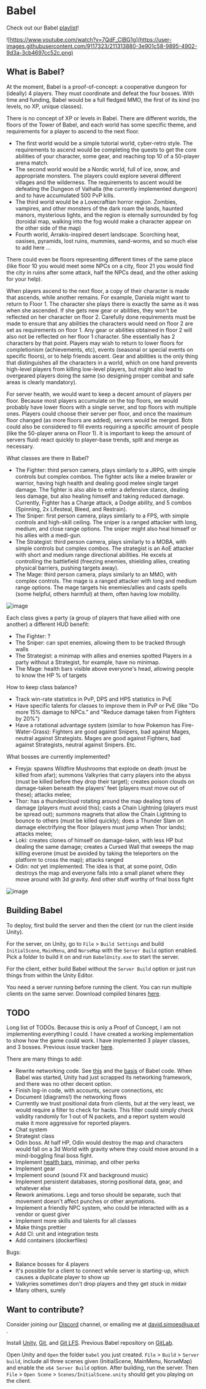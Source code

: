 # Babel

Check out our Babel [playlist](https://www.youtube.com/playlist?list=PLDLzwYVrKJNHCbL-mJy7_uNHo7Txkg3-B)!

![https://www.youtube.com/watch?v=7QdF_CIBG1g](https://user-images.githubusercontent.com/9117323/211313880-3e901c58-9895-4902-9d3a-3cb4697cc52c.png)

## What is Babel?

At the moment, Babel is a proof-of-concept: a cooperative dungeon for (ideally) 4 players. They must coordinate and defeat the four bosses. With time and funding, Babel would be a full fledged MMO, the first of its kind (no levels, no XP, unique classes).

There is no concept of XP or levels in Babel. There are different worlds, the floors of the Tower of Babel, and each world has some specific theme, and requirements for a player to ascend to the next floor. 
- The first world would be a simple tutorial world, cyber-retro style. The requirements to ascend would be completing the quests to get the core abilities of your character, some gear, and reaching top 10 of a 50-player arena match.
- The second world would be a Nordic world, full of ice, snow, and appropriate monsters. The players could explore several different villages and the wilderness. The requirements to ascent would be defeating the Dungeon of Valhalla (the currently implemented dungeon) and to have accumulated 500 PvP kills.
- The third world would be a Lovecraftian horror region. Zombies, vampires, and other monsters of the dark roam the lands, haunted manors, mysterious lights, and the region is eternally surrounded by fog (toroidal map, walking into the fog would make a character appear on the other side of the map)
- Fourth world, Arrakis-inspired desert landscape. Scorching heat, oasises, pyramids, lost ruins, mummies, sand-worms, and so much else to add here
...

There could even be floors representing different times of the same place (like floor 10 you would meet some NPCs on a city, floor 21 you would find the city in ruins after some attack, half the NPCs dead, and the other asking for your help).

When players ascend to the next floor, a copy of their character is made that ascends, while another remains. For example, Daniela might want to return to Floor 1. The character she plays there is exactly the same as it was when she ascended. If she gets new gear or abilities, they won't be reflected on her character on floor 2. Carefully done requirements must be made to ensure that any abilities the characters would need on floor 2 are set as requirements on floor 1. Any gear or abilities obtained in floor 2 will also not be reflected on her floor 1 character. She essentially has 2 characters by that point. Players may wish to return to lower floors for completionism (achievements, etc), events (seasonal or special events on specific floors), or to help friends ascent. Gear and abilities is the only thing that distinguishes all the characters in a world, which on one hand prevents high-level players from killing low-level players, but might also lead to overgeared players doing the same (so designing proper combat and safe areas is clearly mandatory).

For server health, we would want to keep a decent amount of players per floor. Because most players accumulate on the top floors, we would probably have lower floors with a single server, and top floors with multiple ones. Players could choose their server per floor, and once the maximum floor changed (as more floors are added), servers would be merged. Bots could also be considered to fill events requiring a specific amount of people (like the 50-player arena on Floor 1). It is important to keep the amount of servers fluid: react quickly to player-base trends, split and merge as necessary.

What classes are there in Babel?
- The Fighter: third person camera, plays similarly to a JRPG, with simple controls but complex combos. The fighter acts like a melee brawler or warrior, having high health and dealing good melee single target damage. The fighter is also able to enter a defensive stance, dealing less damage, but also healing himself and taking reduced damage. Currently, Fighter has a Charge attack, a Dodge ability, and 5 combos (Spinning, 2x Lifesteal, Bleed, and Restrain).
- The Sniper: first person camera, plays similarly to a FPS, with simple controls and high-skill ceiling. The sniper is a ranged attacker with long, medium, and close range options. The sniper might also heal himself or his allies with a medi-gun.
- The Strategist: third person camera, plays similarly to a MOBA, with simple controls but complex combos. The strategist is an AoE attacker with short and medium range directional abilities. He excels at controlling the battlefield (freezing enemies, shielding allies, creating physical barriers, pushing targets away).
- The Mage: third person camera, plays similarly to an MMO, with complex controls. The mage is a ranged attacker with long and medium range options. The mage targets his enemies/allies and casts spells (some helpful, others harmful) at them, often having low mobility.

![image](https://user-images.githubusercontent.com/9117323/202024348-81f82675-c7f2-401c-b6dc-f07463af6d60.png)

Each class gives a party (a group of players that have allied with one another) a different HUD benefit:
- The Fighter: ?
- The Sniper: can spot enemies, allowing them to be tracked through walls
- The Strategist: a minimap with allies and enemies spotted
Players in a party without a Strategist, for example, have no minimap.
- The Mage: health bars visible above everyone's head, allowing people to know the HP % of targets

How to keep class balance?
- Track win-rate statistics in PvP, DPS and HPS statistics in PvE
- Have specific talents for classes to improve them in PvP or PvE (like "Do more 15% damage to NPCs." and "Reduce damage taken from Fighters by 20%")
- Have a rotational advantage system (similar to how Pokemon has Fire-Water-Grass): Fighters are good against Snipers, bad against Mages, neutral against Strategists. Mages are good against Fighters, bad against Strategists, neutral against Snipers. Etc.

What bosses are currently implemented?
- Freyja: spawns Wildfire Mushrooms that explode on death (must be killed from afar); summons Valkyries that carry players into the abyss (must be killed before they drop their target); creates poison clouds on damage-taken beneath the players' feet (players must move out of these); attacks melee;
- Thor: has a thundercloud rotating around the map dealing tons of damage (players must avoid this); casts a Chain Lightning (players must be spread out); summons magnets that allow the Chain Lightning to bounce to others (must be killed quickly); does a Thunder Slam on damage electrifying the floor (players must jump when Thor lands); attacks melee;
- Loki: creates clones of himself on damage-taken, with less HP but dealing the same damage; creates a Cursed Wall that sweeps the map killing everone (must be avoided by taking the teleporters on the platform to cross the map); attacks ranged
- Odin: not yet implemented. The idea is that, at some point, Odin destroys the map and everyone falls into a small planet where they move around with 3d gravity. And other stuff worthy of final boss fight

![image](https://user-images.githubusercontent.com/9117323/202024925-92993e95-d544-4b64-a6f8-5239caa39adb.png)

## Building Babel

To deploy, first build the server and then the client (or run the client inside Unity). 

For the server, on Unity, go to `File` > `Build Settings` and build `InitialScene`, `MainMenu`, and `NorseMap` with the `Server Build` option enabled. Pick a folder to build it on and run `BabelUnity.exe` to start the server.

For the client, either build Babel without the `Server Build` option or just run things from within the Unity Editor.

You need a server running before running the client. You can run multiple clients on the same server. Download compiled binares [here](https://www.dropbox.com/s/w9c7ops67lojzrl/babel.zip).

## TODO

Long list of TODOs. Because this is only a Proof of Concept, I am not implementing everything I could. I have created a working implementation to show how the game could work. I have implemented 3 player classes, and 3 bosses. Previous issue tracker [here](https://babel-mmo.myjetbrains.com/youtrack/issues).

There are many things to add:
- Rewrite networking code. See [this](https://bitbucket.org/Unity-Technologies/networking/src) and the [basis](https://github.com/Unity-Technologies/FPSSample) of Babel code. When Babel was started, Unity had just scrapped its networking framework, and there was no other decent option.
- Finish log-in code, with accounts, secure connections, etc
- Document (diagrams!) the networking flows
- Currently we trust positional data from clients, but at the very least, we would require a filter to check for hacks. This filter could simply check validity randomly for 1 out of N packets, and a report system would make it more aggressive for reported players.
- Chat system
- Strategist class
- Odin boss. At half HP, Odin would destroy the map and characters would fall on a 3d World with gravity where they could move around in a mind-boggling final boss fight.
- Implement [health bars](https://github.com/fholm/unityassets), minimap, and other perks
- Implement gear
- Implement sound (sound FX and background music)
- Implement persistent databases, storing positional data, gear, and whatever else
- Rework animations. Legs and torso should be separate, such that movement doesn't affect punches or other anymations.
- Implement a friendly NPC system, who could be interacted with as a vendor or quest giver
- Implement more skills and talents for all classes
- Make things prettier
- Add CI: unit and integration tests
- Add containers (dockerfiles)

Bugs:
- Balance bosses for 4 players
- It's possible for a client to connect while server is starting-up, which causes a duplicate player to show up
- Valkyries sometimes don't drop players and they get stuck in midair
- Many others, surely

## Want to contribute?

Consider joining our [Discord](https://discord.gg/TypvwNW) channel, or emailing me at david.simoes@ua.pt .

Install [Unity](https://store.unity.com/download), [Git](https://git-scm.com/download/win), and [Git LFS](https://git-lfs.github.com/). Previous Babel repository on [GitLab](https://gitlab.com/bluemoon93/babel).
	
Open Unity and `Open` the folder `babel` you just created. `File` > `Build` > `Server build`, include all three scenes given (InitialScene, MainMenu, NorseMap) and enable the `x64 Server Build` option. After building, run the server. Then `File` > `Open Scene` > `Scenes/InitialScene.unity` should get you playing on the client.
